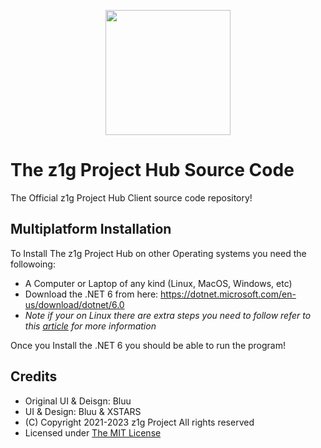 <p align="center"><img src="https://z1g-project.repl.co/assets/img/logo.png" height="200">
</p>

# The z1g Project Hub Source Code

The Official z1g Project Hub Client source code repository!

## Multiplatform Installation

To Install The z1g Project Hub on other Operating systems you need the followoing:
- A Computer or Laptop of any kind (Linux, MacOS, Windows, etc)
- Download the .NET 6 from here: https://dotnet.microsoft.com/en-us/download/dotnet/6.0
- *Note if your on Linux there are extra steps you need to follow refer to this [article](https://z1g-project.johnglynn2.repl.co/support/kb/19987/?ref=github) for more information*

Once you Install the .NET 6 you should be able to run the program!

## Credits

- Original UI & Deisgn: Bluu
- UI & Design: Bluu & XSTARS
- (C) Copyright 2021-2023 z1g Project All rights reserved
- Licensed under [The MIT License](https://github.com/z1g-project/z1g-Project-Hub/blob/master/LICENSE.txt)
